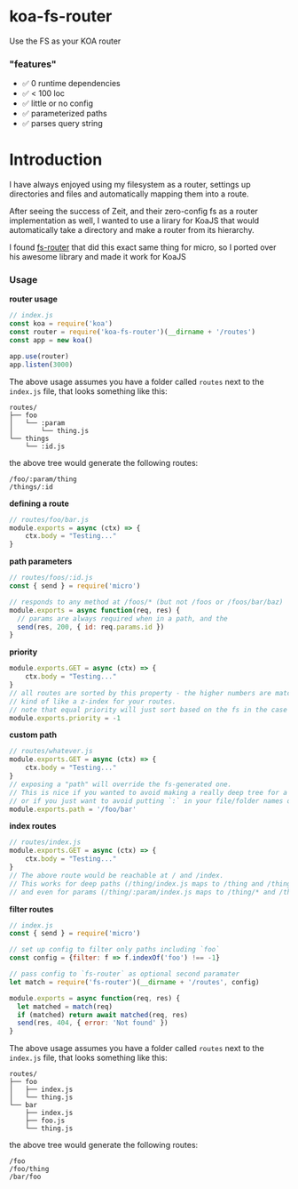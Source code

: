 # koa-fs-router
Use the FS as your KOA router

### "features"

- ✅ 0 runtime dependencies
- ✅ < 100 loc
- ✅ little or no config
- ✅ parameterized paths
- ✅ parses query string

# Introduction

I have always enjoyed using my filesystem as a router, settings up directories and files and automatically mapping them into a route.

After seeing the success of Zeit, and their zero-config fs as a router implementation as well, I wanted to use a lirary for KoaJS that would automatically take a directory and make a router from its hierarchy.

I found [fs-router](https://github.com/jesseditson/fs-router) that did this exact same thing for micro, so I ported over his awesome library and made it work for KoaJS

### Usage

**router usage**
```javascript
// index.js
const koa = require('koa')
const router = require('koa-fs-router')(__dirname + '/routes')
const app = new koa()

app.use(router)
app.listen(3000)
```

The above usage assumes you have a folder called `routes` next to the `index.js` file, that looks something like this:
```
routes/
├── foo
│   └── :param
│       └── thing.js
└── things
    └── :id.js
```

the above tree would generate the following routes:
```
/foo/:param/thing
/things/:id
```

**defining a route**
```javascript
// routes/foo/bar.js
module.exports = async (ctx) => {
	ctx.body = "Testing..."
}
```

**path parameters**
```javascript
// routes/foos/:id.js
const { send } = require('micro')

// responds to any method at /foos/* (but not /foos or /foos/bar/baz)
module.exports = async function(req, res) {
  // params are always required when in a path, and the
  send(res, 200, { id: req.params.id })
}
```

**priority**
```javascript
module.exports.GET = async (ctx) => {
	ctx.body = "Testing..."
}
// all routes are sorted by this property - the higher numbers are matched first.
// kind of like a z-index for your routes.
// note that equal priority will just sort based on the fs in the case of a collision, which is not guaranteed order on OSX/Linux
module.exports.priority = -1
```

**custom path**
```javascript
// routes/whatever.js
module.exports.GET = async (ctx) => {
	ctx.body = "Testing..."
}
// exposing a "path" will override the fs-generated one.
// This is nice if you wanted to avoid making a really deep tree for a one-off path (like for oauth callbacks)
// or if you just want to avoid putting `:` in your file/folder names or something
module.exports.path = '/foo/bar'
```

**index routes**
```javascript
// routes/index.js
module.exports.GET = async (ctx) => {
	ctx.body = "Testing..."
}
// The above route would be reachable at / and /index.
// This works for deep paths (/thing/index.js maps to /thing and /thing/index)
// and even for params (/thing/:param/index.js maps to /thing/* and /thing/*/index).
```

**filter routes**
```javascript
// index.js
const { send } = require('micro')

// set up config to filter only paths including `foo`
const config = {filter: f => f.indexOf('foo') !== -1}

// pass config to `fs-router` as optional second paramater
let match = require('fs-router')(__dirname + '/routes', config)

module.exports = async function(req, res) {
  let matched = match(req)
  if (matched) return await matched(req, res)
  send(res, 404, { error: 'Not found' })
}
```

The above usage assumes you have a folder called `routes` next to the `index.js` file, that looks something like this:
```
routes/
├── foo
│   ├── index.js
│   └── thing.js
└── bar
    ├── index.js
    ├── foo.js
    └── thing.js
```

the above tree would generate the following routes:
```
/foo
/foo/thing
/bar/foo
```
